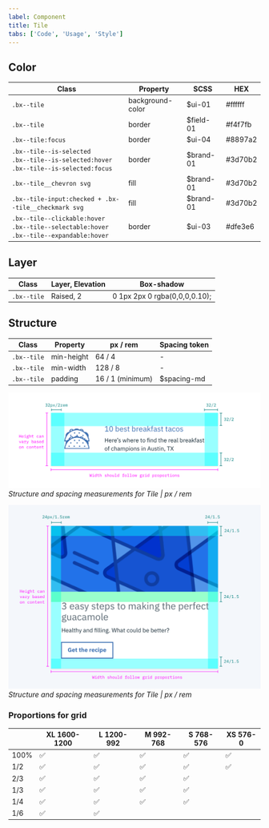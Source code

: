 ```yaml
---
label: Component
title: Tile
tabs: ['Code', 'Usage', 'Style']
---
```


## Color
| Class                                                                                               | Property         | SCSS       | HEX     |
|-----------------------------------------------------------------------------------------------------|------------------|------------|---------|
|`.bx--tile`                                                                                          | background-color | $ui-01     | #ffffff |
|`.bx--tile`                                                                                          | border           | $field-01  | #f4f7fb |
|`.bx--tile:focus`                                                                                    | border           | $ui-04     | #8897a2 |
|`.bx--tile--is-selected` </br> `.bx--tile--is-selected:hover` </br> `.bx--tile--is-selected:focus`   | border           | $brand-01  | #3d70b2 |
|`.bx--tile__chevron svg`                                                                             | fill             | $brand-01  | #3d70b2 |
|`.bx--tile-input:checked + .bx--tile__checkmark svg`                                                 | fill             | $brand-01  | #3d70b2 |
|`.bx--tile--clickable:hover` </br> `.bx--tile--selectable:hover` </br> `.bx--tile--expandable:hover` | border           | $ui-03     | #dfe3e6 |



## Layer

| Class     | Layer, Elevation | Box-shadow                    |
|-----------|------------------|-------------------------------|
|`.bx--tile`| Raised,  2       | 0 1px 2px 0 rgba(0,0,0,0.10); |

## Structure
| Class     | Property   | px / rem | Spacing token |
|-----------|------------|----------|---------------|
|`.bx--tile`| min-height | 64 / 4   | - |
|`.bx--tile`| min-width  | 128 / 8  | - |
|`.bx--tile`| padding    | 16 / 1 (minimum)   | $spacing-md   |


![Structure and spacing measurements for Tile](images/tile-style-3.png)
_Structure and spacing measurements for Tile | px / rem_

![Structure and spacing measurements for Tile](images/tile-style-2.png)
_Structure and spacing measurements for Tile | px / rem_


### Proportions for grid
|                | XL 1600-1200 | L 1200-992 | M 992-768  | S 768-576 | XS 576-0 |
|----------------|--------------|------------|------------|-----------|----------|
| 100%           |  ✅          | ✅          | ✅         | ✅         | ✅       |
| 1/2            |  ✅          | ✅          | ✅         | ✅         | ✅       |
| 2/3            |  ✅          | ✅          | ✅         | ✅         |          |
| 1/3            |  ✅          | ✅          | ✅         | ✅         |          |
| 1/4            |  ✅          | ✅          | ✅         | ✅         |          |
| 1/6            |  ✅          | ✅          |            |           |          |

